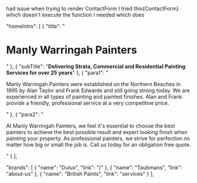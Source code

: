 had issue when trying to render ContactForm
I tried this{ContactForm} which doesn't execute the function
I needed <ContactForm/> which does

"homeIntro": [
{ "title": "<h1>Manly Warringah Painters</h1>" },
{
"subTitle": "<strong>Delivering Strata, Commercial and Residential Painting Services for over 25 years</strong>"
},
{
"para1": "<p>Manly Warringah Painters were established on the Northern Beaches in 1995 by Alan Taylor and Frank Edwards and still going strong today. We are experienced in all types of painting and painted finishes. Alan and Frank provide a friendly, professional service at a very competitive price.</p>"
},
{
"para2": "<p>At Manly Warringah Painters, we feel it's essential to choose the best painters to achieve the best possible result and expert looking finish when painting your property. As professional painters, we strive for perfection no matter how big or small the job is. Call us today for an obligation free quote.</p>"
}
],

"brands": [
{ "name": "Dulux", "link": "/" },
{ "name": "Taubmans", "link": "about-us" },
{ "name": "British Paints", "link": "services" }
],
